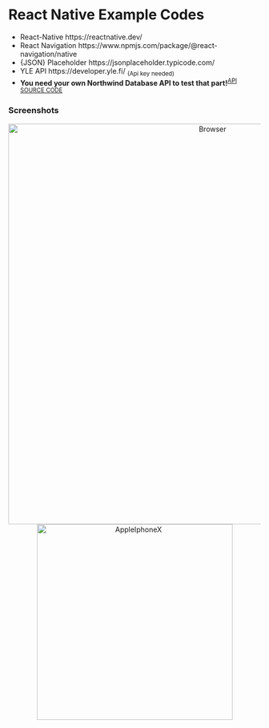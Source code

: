 # React Native Example Codes
<div>
<ul>
	<li>React-Native https://reactnative.dev/</li>
	<li>React Navigation https://www.npmjs.com/package/@react-navigation/native</li>
	<li>{JSON} Placeholder https://jsonplaceholder.typicode.com/</li>
	<li>YLE API https://developer.yle.fi/ <sub>(Api key needed)</sub></li>
  <li><b>You need your own Northwind Database API to test that part!</b><sup><a href="https://github.com/sMrai-san/NorthwindWebAPI">API SOURCE CODE</a></sup></li>
	
</ul>
</div>


### Screenshots
<p align="center">
<a data-flickr-embed="true" href="https://www.flickr.com/photos/55156353@N07/51671406672/in/dateposted-public/" title="Browser"><img src="https://live.staticflickr.com/65535/51671406672_cb950f2992_k.jpg" width="800" alt="Browser">
<br />
<a data-flickr-embed="true" href="https://www.flickr.com/photos/55156353@N07/51673078125/in/dateposted-public/" title="AppleIphoneX"><img src="https://live.staticflickr.com/65535/51673078125_78bce7625b_c.jpg" width="391" alt="AppleIphoneX"></a>
</p>
